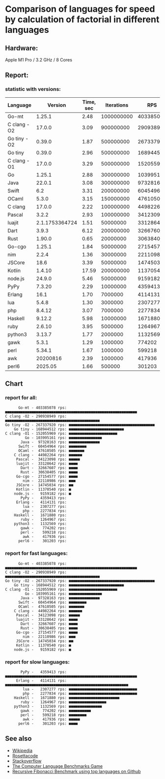 Comparison of languages for speed by calculation of factorial in different languages
====================================================================================

Hardware:
---------
Apple M1 Pro / 3.2 GHz / 8 Cores


Report:
-------

### statistic with versions:

| Language    | Version        | Time, sec | Iterations | RPS       |
|-------------|----------------|-----------|------------|-----------|
|       Go-mt |         1.25.1 |      2.48 | 1000000000 | 403385078 |
| C clang -O2 |         17.0.0 |      3.09 |  900000000 | 290938949 |
| Go tiny -O2 |         0.39.0 |      1.87 |  500000000 | 267337920 |
|     Go tiny |         0.39.0 |      2.96 |  500000000 | 168944512 |
| C clang -O1 |         17.0.0 |      3.29 |  500000000 | 152055969 |
|          Go |         1.25.1 |      2.88 |  300000000 | 103995161 |
|        Java |         22.0.1 |      3.08 |  300000000 |  97328163 |
|       Swift |            6.2 |      3.31 |  200000000 |  60454964 |
|       OCaml |          5.3.0 |      3.15 |  150000000 |  47610505 |
|     C clang |         17.0.0 |      2.22 |  100000000 |  44982264 |
|      Pascal |          3.2.2 |      2.93 |  100000000 |  34123098 |
|      luajit | 2.1.1753364724 |      1.51 |   50000000 |  33128642 |
|        Dart |          3.9.3 |      6.12 |  200000000 |  32667607 |
|        Rust |         1.90.0 |      0.65 |   20000000 |  30638405 |
|      Go-cgo |         1.25.1 |      1.84 |   50000000 |  27154577 |
|         nim |          2.2.4 |      1.36 |   30000000 |  22110986 |
|      JSCore |           18.6 |      3.39 |   50000000 |  14745034 |
|      Kotlin |         1.4.10 |     17.59 |  200000000 |  11370540 |
|     node.js |         24.9.0 |      5.46 |   50000000 |   9159182 |
|        PyPy |         7.3.20 |      2.29 |   10000000 |   4359413 |
|      Erlang |           16.1 |      1.70 |    7000000 |   4114131 |
|         lua |          5.4.8 |      1.30 |    3000000 |   2307277 |
|         php |         8.4.12 |      3.07 |    7000000 |   2277834 |
|     Haskell |         9.12.2 |      5.98 |   10000000 |   1671880 |
|        ruby |         2.6.10 |      3.95 |    5000000 |   1264967 |
|     python3 |         3.13.7 |      1.77 |    2000000 |   1132569 |
|        gawk |          5.3.1 |      1.29 |    1000000 |    774202 |
|        perl |         5.34.1 |      1.67 |    1000000 |    599218 |
|         awk |       20200816 |      2.39 |    1000000 |    417936 |
|       perl6 |        2025.05 |      1.66 |     500000 |    301203 |

## Chart

### report for all:

          Go-mt - 403385078 rps: ■■■■■■■■■■■■■■■■■■■■■■■■■■■■■■■■■■■■■■■■■■■■■■■■■■■■■■■■■■■■
    C clang -O2 - 290938949 rps: ■■■■■■■■■■■■■■■■■■■■■■■■■■■■■■■■■■■■■■■■■■■
    Go tiny -O2 - 267337920 rps: ■■■■■■■■■■■■■■■■■■■■■■■■■■■■■■■■■■■■■■■
        Go tiny - 168944512 rps: ■■■■■■■■■■■■■■■■■■■■■■■■■
    C clang -O1 - 152055969 rps: ■■■■■■■■■■■■■■■■■■■■■■
             Go - 103995161 rps: ■■■■■■■■■■■■■■■
           Java -  97328163 rps: ■■■■■■■■■■■■■■
          Swift -  60454964 rps: ■■■■■■■■
          OCaml -  47610505 rps: ■■■■■■■
        C clang -  44982264 rps: ■■■■■■
         Pascal -  34123098 rps: ■■■■■
         luajit -  33128642 rps: ■■■■
           Dart -  32667607 rps: ■■■■
           Rust -  30638405 rps: ■■■■
         Go-cgo -  27154577 rps: ■■■■
            nim -  22110986 rps: ■■■
         JSCore -  14745034 rps: ■■
         Kotlin -  11370540 rps: ■
        node.js -   9159182 rps: ■
           PyPy -   4359413 rps: 
         Erlang -   4114131 rps: 
            lua -   2307277 rps: 
            php -   2277834 rps: 
        Haskell -   1671880 rps: 
           ruby -   1264967 rps: 
        python3 -   1132569 rps: 
           gawk -    774202 rps: 
           perl -    599218 rps: 
            awk -    417936 rps: 
          perl6 -    301203 rps: 

### report for fast languages:

          Go-mt - 403385078 rps: ■■■■■■■■■■■■■■■■■■■■■■■■■■■■■■■■■■■■■■■■■■■■■■■■■■■■■■■■■■■■
    C clang -O2 - 290938949 rps: ■■■■■■■■■■■■■■■■■■■■■■■■■■■■■■■■■■■■■■■■■■■
    Go tiny -O2 - 267337920 rps: ■■■■■■■■■■■■■■■■■■■■■■■■■■■■■■■■■■■■■■■
        Go tiny - 168944512 rps: ■■■■■■■■■■■■■■■■■■■■■■■■■
    C clang -O1 - 152055969 rps: ■■■■■■■■■■■■■■■■■■■■■■
             Go - 103995161 rps: ■■■■■■■■■■■■■■■
           Java -  97328163 rps: ■■■■■■■■■■■■■■
          Swift -  60454964 rps: ■■■■■■■■
          OCaml -  47610505 rps: ■■■■■■■
        C clang -  44982264 rps: ■■■■■■
         Pascal -  34123098 rps: ■■■■■
         luajit -  33128642 rps: ■■■■
           Dart -  32667607 rps: ■■■■
           Rust -  30638405 rps: ■■■■
         Go-cgo -  27154577 rps: ■■■■
            nim -  22110986 rps: ■■■
         JSCore -  14745034 rps: ■■
         Kotlin -  11370540 rps: ■
        node.js -   9159182 rps: ■

### report for slow languages:

           PyPy -   4359413 rps: ■■■■■■■■■■■■■■■■■■■■■■■■■■■■■■■■■■■■■■■■■■■■■■■■■■■■■■■■■■■■
         Erlang -   4114131 rps: ■■■■■■■■■■■■■■■■■■■■■■■■■■■■■■■■■■■■■■■■■■■■■■■■■■■■■■■■
            lua -   2307277 rps: ■■■■■■■■■■■■■■■■■■■■■■■■■■■■■■■
            php -   2277834 rps: ■■■■■■■■■■■■■■■■■■■■■■■■■■■■■■■
        Haskell -   1671880 rps: ■■■■■■■■■■■■■■■■■■■■■■■
           ruby -   1264967 rps: ■■■■■■■■■■■■■■■■■
        python3 -   1132569 rps: ■■■■■■■■■■■■■■■
           gawk -    774202 rps: ■■■■■■■■■■
           perl -    599218 rps: ■■■■■■■■
            awk -    417936 rps: ■■■■■
          perl6 -    301203 rps: ■■■■



See also
--------

  * [Wikipedia](http://en.wikipedia.org/wiki/Factorial)
  * [Rosettacode](http://rosettacode.org/wiki/Factorial)
  * [Stackoverflow](http://stackoverflow.com/questions/23930/factorial-algorithms-in-different-languages)
  * [The Computer Language Benchmarks Game](https://benchmarksgame-team.pages.debian.net/benchmarksgame/index.html)
  * [Recursive Fibonacci Benchmark using top languages on Github](https://github.com/drujensen/fib)
